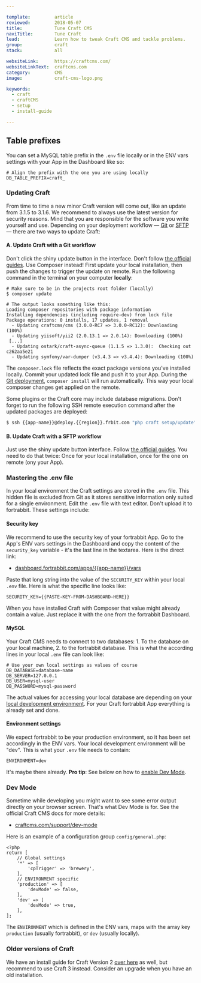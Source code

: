 ```yaml
---

template:         article
reviewed:         2018-05-07
title:            Tune Craft CMS
naviTitle:        Tune Craft
lead:             Learn how to tweak Craft CMS and tackle problems.
group:            craft
stack:            all

websiteLink:      https://craftcms.com/
websiteLinkText:  craftcms.com
category:         CMS
image:            craft-cms-logo.png

keywords:
  - craft
  - craftCMS
  - setup
  - install-guide

---
```



## Table prefixes

You can set a MySQL table prefix in the `.env` file locally or in the ENV vars settings with your App in the Dashboard like so:

```
# Align the prefix with the one you are using locally
DB_TABLE_PREFIX=craft_
```

### Updating Craft

From time to time a new minor Craft version will come out, like an update from 3.1.5 to 3.1.6. We recommend to always use the latest version for security reasons. Mind that you are responsible for the software you write yourself and use. Depending on your deployment workflow — [Git](/craft-3-deploy-with-git-uni) or [SFTP](/craft-3-upload-with-sftp) — there are two ways to update Craft:

#### A. Update Craft with a Git workflow

Don't click the shiny update button in the interface. Don't follow [the official guides](https://docs.craftcms.com/v3/updating.html). Use Composer instead! First update your local installation, then push the changes to trigger the update on remote. Run the following command in the terminal on your computer **locally**: 

```shell
# Make sure to be in the projects root folder (locally)
$ composer update

# The output looks something like this: 
Loading composer repositories with package information
Installing dependencies (including require-dev) from lock file
Package operations: 0 installs, 17 updates, 1 removal
  - Updating craftcms/cms (3.0.0-RC7 => 3.0.0-RC12): Downloading (100%)
  - Updating yiisoft/yii2 (2.0.13.1 => 2.0.14): Downloading (100%)
 [...]
  - Updating ostark/craft-async-queue (1.1.5 => 1.3.0):  Checking out c262aa5e21
  - Updating symfony/var-dumper (v3.4.3 => v3.4.4): Downloading (100%)
```

The `composer.lock` file reflects the exact package versions you've installed locally. Commit your updated lock file and push it to your App. During the [Git deployment](/git-deployment), `composer install` will run automatically. This way your local composer changes get applied on the remote.

Some plugins or the Craft core may include database migrations. Don't forget to run the following SSH remote execution command after the updated packages are deployed:

```bash
$ ssh {{app-name}}@deploy.{{region}}.frbit.com "php craft setup/update"
```

#### B. Update Craft with a SFTP workflow

Just use the shiny update button interface. Follow [the official guides](https://docs.craftcms.com/v3/updating.html). You need to do that twice: Once for your local installation, once for the one on remote (ony your App).


### Mastering the .env file

In your local environment the Craft settings are stored in the `.env` file. This hidden file is excluded from Git as it stores sensitive information only suited for a single environment. Edit the `.env` file with text editor. Don't upload it to fortrabbit. These settings include:

#### Security key

We recommend to use the security key of your fortrabbit App. Go to the App's ENV vars settings in the Dashboard and copy the content of the `security_key` variable - it's the last line in the textarea. Here is the direct link:

* [dashboard.fortrabbit.com/apps/{{app-name}}/vars](https://dashboard.fortrabbit.com/apps/{{app-name}}/vars)

Paste that long string into the value of the `SECURITY_KEY` within your local `.env` file. Here is what the specific line looks like:

```
SECURITY_KEY={{PASTE-KEY-FROM-DASHBOARD-HERE}}
```

When you have installed Craft with Composer that value might already contain a value. Just replace it with the one from the fortrabbit Dashboard.

#### MySQL

Your Craft CMS needs to connect to two databases: 1. To the database on your local machine, 2. to the fortrabbit database. This is what the according lines in your local `.env` file can look like:

```
# Use your own local settings as values of course
DB_DATABASE=database-name
DB_SERVER=127.0.0.1
DB_USER=mysql-user
DB_PASSWORD=mysql-password
```

The actual values for accessing your local database are depending on your [local development environment](/local-development). For your Craft fortrabbit App everything is already set and done.

#### Environment settings

We expect fortrabbit to be your production environment, so it has been set accordingly in the ENV vars. Your local development environment will be "dev". This is what your `.env` file needs to contain:

```
ENVIRONMENT=dev
```

It's maybe there already. **Pro tip**: See below on how to [enable Dev Mode](#toc-dev-mode).


### Dev Mode

Sometime while developing you might want to see some error output directly on your browser screen. That's what Dev Mode is for. See the official Craft CMS docs for more details:

* [craftcms.com/support/dev-mode](https://craftcms.com/support/dev-mode)

Here is an example of a configuration group `config/general.php`:

```
<?php
return [
    // Global settings
    '*' => [
        'cpTrigger' => 'brewery',
    ],
    // ENVIRONMENT specific 
    'production' => [
        'devMode' => false,
    ],
    'dev' => [
        'devMode' => true,
    ],
];
```

The `ENVIRONMENT` which is defined in the ENV vars, maps with the array key `production` (usually fortrabbit), or `dev` (usually locally).


### Older versions of Craft

We have an install guide for Craft Version 2 [over here](/install-craft-2-uni) as well, but recommend to use Craft 3 instead. Consider an upgrade when you have an old installation. 


<!-- TODO:

MISSING FOLDERS
as by support request: what about an non-existing "storage" or "assets" folder?

DOMAINS
https://craftcms.com/support/site-url
https://app.intercom.io/a/apps/ntt8mpby/inbox/inbox/480927/conversations/16114188408
adding domains? which config needs to be changed in Craft?

MULTI-SITE
Multi-Site VS fortrabbit. what do we say here? https://docs.craftcms.com/v3/sites.html

 -->